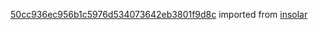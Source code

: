 [50cc936ec956b1c5976d534073642eb3801f9d8c](https://github.com/insolar/insolar/commit/50cc936ec956b1c5976d534073642eb3801f9d8c) imported from [insolar](https://github.com/insolar/insolar)
